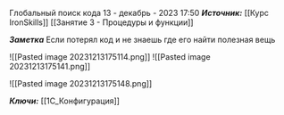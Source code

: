 
Глобальный поиск кода
 13 - декабрь - 2023  17:50 
***Источник:***  [[Курс IronSkills]] [[Занятие 3 - Процедуры и функции]]

***Заметка*** 
Если потерял код и не знаешь где его найти 
полезная вещь

![[Pasted image 20231213175114.png]]
![[Pasted image 20231213175141.png]]

![[Pasted image 20231213175148.png]]

***Ключи:*** [[1С_Конфигурация]]